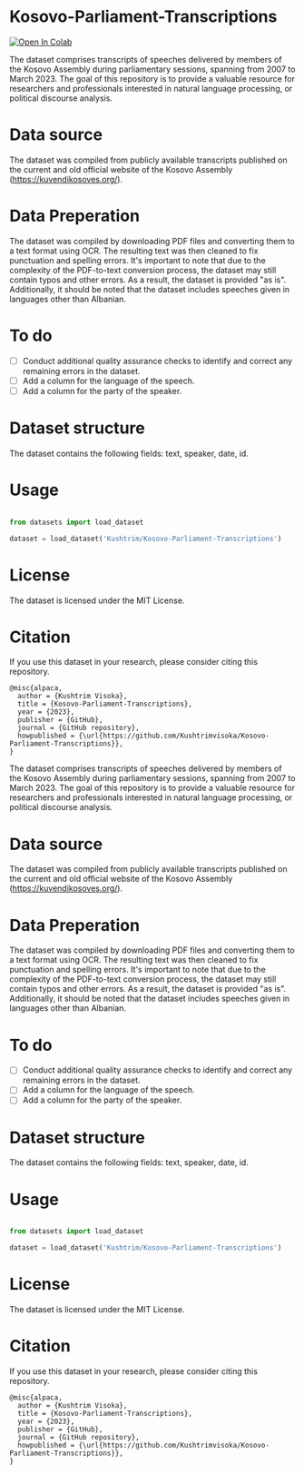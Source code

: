# Kosovo-Parliament-Transcriptions

[![Open In Colab](https://colab.research.google.com/assets/colab-badge.svg)](https://colab.research.google.com/github/Kushtrimvisoka/Kosovo-Parliament-Transcriptions/blob/main/Kosovo_Parliament_Transcriptions.ipynb)

The dataset comprises transcripts of speeches delivered by members of the Kosovo Assembly during parliamentary sessions, spanning from 2007 to March 2023. The goal of this repository is to provide a valuable resource for researchers and professionals interested in natural language processing, or political discourse analysis.

# Data source

The dataset was compiled from publicly available transcripts published on the current and old official website of the Kosovo Assembly (https://kuvendikosoves.org/).

# Data Preperation

The dataset was compiled by downloading PDF files and converting them to a text format using OCR. The resulting text was then cleaned to fix punctuation and spelling errors. It's important to note that due to the complexity of the PDF-to-text conversion process, the dataset may still contain typos and other errors. As a result, the dataset is provided "as is". Additionally, it should be noted that the dataset includes speeches given in languages other than Albanian.

# To do

- [ ] Conduct additional quality assurance checks to identify and correct any remaining errors in the dataset.
- [ ] Add a column for the language of the speech.
- [ ] Add a column for the party of the speaker.

# Dataset structure

The dataset contains the following fields: text, speaker, date, id.

# Usage

```python

from datasets import load_dataset

dataset = load_dataset('Kushtrim/Kosovo-Parliament-Transcriptions')

```

# License

The dataset is licensed under the MIT License.

# Citation

If you use this dataset in your research, please consider citing this repository.

```
@misc{alpaca,
  author = {Kushtrim Visoka},
  title = {Kosovo-Parliament-Transcriptions},
  year = {2023},
  publisher = {GitHub},
  journal = {GitHub repository},
  howpublished = {\url{https://github.com/Kushtrimvisoka/Kosovo-Parliament-Transcriptions}},
}
```


The dataset comprises transcripts of speeches delivered by members of the Kosovo Assembly during parliamentary sessions, spanning from 2007 to March 2023. The goal of this repository is to provide a valuable resource for researchers and professionals interested in natural language processing, or political discourse analysis.

# Data source

The dataset was compiled from publicly available transcripts published on the current and old official website of the Kosovo Assembly (https://kuvendikosoves.org/).

# Data Preperation

The dataset was compiled by downloading PDF files and converting them to a text format using OCR. The resulting text was then cleaned to fix punctuation and spelling errors. It's important to note that due to the complexity of the PDF-to-text conversion process, the dataset may still contain typos and other errors. As a result, the dataset is provided "as is". Additionally, it should be noted that the dataset includes speeches given in languages other than Albanian.

# To do

- [ ] Conduct additional quality assurance checks to identify and correct any remaining errors in the dataset.
- [ ] Add a column for the language of the speech.
- [ ] Add a column for the party of the speaker.

# Dataset structure

The dataset contains the following fields: text, speaker, date, id.

# Usage

```python

from datasets import load_dataset

dataset = load_dataset('Kushtrim/Kosovo-Parliament-Transcriptions')

```

# License

The dataset is licensed under the MIT License.

# Citation

If you use this dataset in your research, please consider citing this repository.

```
@misc{alpaca,
  author = {Kushtrim Visoka},
  title = {Kosovo-Parliament-Transcriptions},
  year = {2023},
  publisher = {GitHub},
  journal = {GitHub repository},
  howpublished = {\url{https://github.com/Kushtrimvisoka/Kosovo-Parliament-Transcriptions}},
}
```
